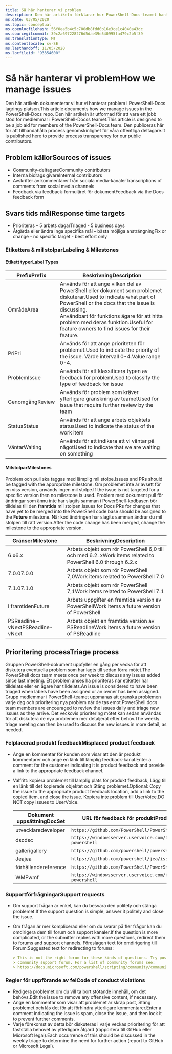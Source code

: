 ```yaml
---
title: Så här hanterar vi problem
description: Den här artikeln förklarar hur PowerShell-Docs-teamet hanterar problem.
ms.date: 03/05/2020
ms.topic: conceptual
ms.openlocfilehash: 56f0ea5b4c5c700db8fdd0b16e3ce1c4040a43dc
ms.sourcegitcommit: 39c2a697228276d5dae39e540995fa479c2b5f39
ms.translationtype: MT
ms.contentlocale: sv-SE
ms.lasthandoff: 11/05/2020
ms.locfileid: "93354600"
---
```

# <a name="how-we-manage-issues"></a><span data-ttu-id="bb376-103">Så här hanterar vi problem</span><span class="sxs-lookup"><span data-stu-id="bb376-103">How we manage issues</span></span>

<span data-ttu-id="bb376-104">Den här artikeln dokumenterar vi hur vi hanterar problem i PowerShell-Docs lagrings platsen.</span><span class="sxs-lookup"><span data-stu-id="bb376-104">This article documents how we manage issues in the PowerShell-Docs repo.</span></span> <span data-ttu-id="bb376-105">Den här artikeln är utformad för att vara ett jobb stöd för medlemmar i PowerShell-Docss teamet.</span><span class="sxs-lookup"><span data-stu-id="bb376-105">This article is designed to be a job aid for members of the PowerShell-Docs team.</span></span> <span data-ttu-id="bb376-106">Den publiceras här för att tillhandahålla process genomskinlighet för våra offentliga deltagare.</span><span class="sxs-lookup"><span data-stu-id="bb376-106">It is published here to provide process transparency for our public contributors.</span></span>

## <a name="sources-of-issues"></a><span data-ttu-id="bb376-107">Problem källor</span><span class="sxs-lookup"><span data-stu-id="bb376-107">Sources of issues</span></span>

- <span data-ttu-id="bb376-108">Community-deltagare</span><span class="sxs-lookup"><span data-stu-id="bb376-108">Community contributors</span></span>
- <span data-ttu-id="bb376-109">Interna bidrags givare</span><span class="sxs-lookup"><span data-stu-id="bb376-109">Internal contributors</span></span>
- <span data-ttu-id="bb376-110">Avskrifter av kommentarer från sociala media-kanaler</span><span class="sxs-lookup"><span data-stu-id="bb376-110">Transcriptions of comments from social media channels</span></span>
- <span data-ttu-id="bb376-111">Feedback via feedback-formuläret för dokument</span><span class="sxs-lookup"><span data-stu-id="bb376-111">Feedback via the Docs feedback form</span></span>

## <a name="response-time-targets"></a><span data-ttu-id="bb376-112">Svars tids mål</span><span class="sxs-lookup"><span data-stu-id="bb376-112">Response time targets</span></span>

- <span data-ttu-id="bb376-113">Prioriteras – 5 arbets dagar</span><span class="sxs-lookup"><span data-stu-id="bb376-113">Triaged - 5 business days</span></span>
- <span data-ttu-id="bb376-114">Åtgärda eller ändra inga specifika mål – bästa möjliga ansträngning</span><span class="sxs-lookup"><span data-stu-id="bb376-114">Fix or change - no specific target - best effort only</span></span>

### <a name="labeling--milestones"></a><span data-ttu-id="bb376-115">Etikettera & mil stolpar</span><span class="sxs-lookup"><span data-stu-id="bb376-115">Labeling & Milestones</span></span>

#### <a name="label-types"></a><span data-ttu-id="bb376-116">Etikett typer</span><span class="sxs-lookup"><span data-stu-id="bb376-116">Label Types</span></span>

|<span data-ttu-id="bb376-117">Prefix</span><span class="sxs-lookup"><span data-stu-id="bb376-117">Prefix</span></span>  | <span data-ttu-id="bb376-118">Beskrivning</span><span class="sxs-lookup"><span data-stu-id="bb376-118">Description</span></span>                                                         |
|------- | --------------------------------------------------------------------|
|<span data-ttu-id="bb376-119">Område</span><span class="sxs-lookup"><span data-stu-id="bb376-119">Area</span></span>    | <span data-ttu-id="bb376-120">Används för att ange vilken del av PowerShell eller dokument som problemet diskuterar.</span><span class="sxs-lookup"><span data-stu-id="bb376-120">Used to indicate what part of PowerShell or the docs that the issue is discussing.</span></span><br><span data-ttu-id="bb376-121">Användbart för funktions ägare för att hitta problem med deras funktion.</span><span class="sxs-lookup"><span data-stu-id="bb376-121">Useful for feature owners to find issues for their feature.</span></span>|
|<span data-ttu-id="bb376-122">Pri</span><span class="sxs-lookup"><span data-stu-id="bb376-122">Pri</span></span>     | <span data-ttu-id="bb376-123">Används för att ange prioriteten för problemet.</span><span class="sxs-lookup"><span data-stu-id="bb376-123">Used to indicate the priority of the issue.</span></span> <span data-ttu-id="bb376-124">Värde intervall 0-4.</span><span class="sxs-lookup"><span data-stu-id="bb376-124">Value range 0-4.</span></span>        |
|<span data-ttu-id="bb376-125">Problem</span><span class="sxs-lookup"><span data-stu-id="bb376-125">Issue</span></span>   | <span data-ttu-id="bb376-126">Används för att klassificera typen av feedback för problem</span><span class="sxs-lookup"><span data-stu-id="bb376-126">Used to classify the type of feedback for issue</span></span>                     |
|<span data-ttu-id="bb376-127">Genomgång</span><span class="sxs-lookup"><span data-stu-id="bb376-127">Review</span></span>  | <span data-ttu-id="bb376-128">Används för problem som kräver ytterligare granskning av teamet</span><span class="sxs-lookup"><span data-stu-id="bb376-128">Used for issue that require further review by the team</span></span>              |
|<span data-ttu-id="bb376-129">Status</span><span class="sxs-lookup"><span data-stu-id="bb376-129">Status</span></span>  | <span data-ttu-id="bb376-130">Används för att ange arbets objektets status</span><span class="sxs-lookup"><span data-stu-id="bb376-130">Used to indicate the status of the work item</span></span>                        |
|<span data-ttu-id="bb376-131">Väntar</span><span class="sxs-lookup"><span data-stu-id="bb376-131">Waiting</span></span> | <span data-ttu-id="bb376-132">Används för att indikera att vi väntar på något</span><span class="sxs-lookup"><span data-stu-id="bb376-132">Used to indicate that we are waiting on something</span></span>                   |

#### <a name="milestones"></a><span data-ttu-id="bb376-133">Milstolpar</span><span class="sxs-lookup"><span data-stu-id="bb376-133">Milestones</span></span>

<span data-ttu-id="bb376-134">Problem och pull ska taggas med lämplig mil stolpe.</span><span class="sxs-lookup"><span data-stu-id="bb376-134">Issues and PRs should be tagged with the appropriate milestone.</span></span> <span data-ttu-id="bb376-135">Om problemet inte är avsett för en viss version, används ingen mil stolpe.</span><span class="sxs-lookup"><span data-stu-id="bb376-135">If the issue is not targeted for a specific version then no milestone is used.</span></span> <span data-ttu-id="bb376-136">Problem med dokument pull för ändringar som ännu inte har slagits samman i PowerShell-kodbasen bör tilldelas till den **framtida** mil stolpen.</span><span class="sxs-lookup"><span data-stu-id="bb376-136">Issues for Docs PRs for changes that have yet to be merged into the PowerShell code base should be assigned to the **Future** milestone.</span></span> <span data-ttu-id="bb376-137">När kod ändringen har slagits samman ändrar du mil stolpen till rätt version.</span><span class="sxs-lookup"><span data-stu-id="bb376-137">After the code change has been merged, change the milestone to the appropriate version.</span></span>

|    <span data-ttu-id="bb376-138">Gränser</span><span class="sxs-lookup"><span data-stu-id="bb376-138">Milestone</span></span>     |                    <span data-ttu-id="bb376-139">Beskrivning</span><span class="sxs-lookup"><span data-stu-id="bb376-139">Description</span></span>                     |
| ---------------- | -------------------------------------------------- |
| <span data-ttu-id="bb376-140">6.x</span><span class="sxs-lookup"><span data-stu-id="bb376-140">6.x</span></span>              | <span data-ttu-id="bb376-141">Arbets objekt som rör PowerShell 6,0 till och med 6.2. x</span><span class="sxs-lookup"><span data-stu-id="bb376-141">Work items related to PowerShell 6.0 through 6.2.x</span></span> |
| <span data-ttu-id="bb376-142">7.0.0</span><span class="sxs-lookup"><span data-stu-id="bb376-142">7.0.0</span></span>            | <span data-ttu-id="bb376-143">Arbets objekt som rör PowerShell 7,0</span><span class="sxs-lookup"><span data-stu-id="bb376-143">Work items related to PowerShell 7.0</span></span>               |
| <span data-ttu-id="bb376-144">7.1.0</span><span class="sxs-lookup"><span data-stu-id="bb376-144">7.1.0</span></span>            | <span data-ttu-id="bb376-145">Arbets objekt som rör PowerShell 7,1</span><span class="sxs-lookup"><span data-stu-id="bb376-145">Work items related to PowerShell 7.1</span></span>               |
| <span data-ttu-id="bb376-146">I framtiden</span><span class="sxs-lookup"><span data-stu-id="bb376-146">Future</span></span>           | <span data-ttu-id="bb376-147">Arbets uppgifter en framtida version av PowerShell</span><span class="sxs-lookup"><span data-stu-id="bb376-147">Work items a future version of PowerShell</span></span>          |
| <span data-ttu-id="bb376-148">PSReadline – vNext</span><span class="sxs-lookup"><span data-stu-id="bb376-148">PSReadline-vNext</span></span> | <span data-ttu-id="bb376-149">Arbets objekt en framtida version av PSReadline</span><span class="sxs-lookup"><span data-stu-id="bb376-149">Work items a future version of PSReadline</span></span>          |

## <a name="triage-process"></a><span data-ttu-id="bb376-150">Prioritering process</span><span class="sxs-lookup"><span data-stu-id="bb376-150">Triage process</span></span>

<span data-ttu-id="bb376-151">Gruppen PowerShell-dokument uppfyller en gång per vecka för att diskutera eventuella problem som har lagts till sedan förra mötet.</span><span class="sxs-lookup"><span data-stu-id="bb376-151">The PowerShell docs team meets once per week to discuss any issues added since last meeting.</span></span> <span data-ttu-id="bb376-152">Ett problem anses ha prioriteras när etiketter har tilldelats eller en ägare har tilldelats.</span><span class="sxs-lookup"><span data-stu-id="bb376-152">An issue is considered to have been triaged when labels have been assigned or an owner has been assigned.</span></span> <span data-ttu-id="bb376-153">Grupp medlemmar i PowerShell-teamet uppmanas att granska problemen varje dag och prioritering nya problem när de tas emot.</span><span class="sxs-lookup"><span data-stu-id="bb376-153">PowerShell docs team members are encouraged to review the issues daily and triage new issues as they arrive.</span></span> <span data-ttu-id="bb376-154">Det veckovis prioritering mötet kan sedan användas för att diskutera de nya problemen mer detaljerat efter behov.</span><span class="sxs-lookup"><span data-stu-id="bb376-154">The weekly triage meeting can then be used to discuss the new issues in more detail, as needed.</span></span>

### <a name="misplaced-product-feedback"></a><span data-ttu-id="bb376-155">Felplacerad produkt feedback</span><span class="sxs-lookup"><span data-stu-id="bb376-155">Misplaced product feedback</span></span>

- <span data-ttu-id="bb376-156">Ange en kommentar för kunden som visar att den är produkt kommentarer och ange en länk till lämplig feedback-kanal.</span><span class="sxs-lookup"><span data-stu-id="bb376-156">Enter a comment for the customer indicating it is product feedback and provide a link to the appropriate feedback channel.</span></span>
- <span data-ttu-id="bb376-157">Valfritt: kopiera problemet till lämplig plats för produkt feedback, Lägg till en länk till det kopierade objektet och Stäng problemet.</span><span class="sxs-lookup"><span data-stu-id="bb376-157">Optional: Copy the issue to the appropriate product feedback location, add a link to the copied item, and close the issue.</span></span> <span data-ttu-id="bb376-158">Kopiera inte problem till UserVoice.</span><span class="sxs-lookup"><span data-stu-id="bb376-158">DO NOT copy issues to UserVoice.</span></span>

  | <span data-ttu-id="bb376-159">Dokument uppsättning</span><span class="sxs-lookup"><span data-stu-id="bb376-159">DocSet</span></span>    | <span data-ttu-id="bb376-160">URL för feedback för produkt</span><span class="sxs-lookup"><span data-stu-id="bb376-160">Product Feedback URL</span></span>                                           |
  | --------- | -------------------------------------------------------------- |
  | <span data-ttu-id="bb376-161">utvecklare</span><span class="sxs-lookup"><span data-stu-id="bb376-161">developer</span></span> | `https://github.com/PowerShell/PowerShell/issues/new/choose`   |
  | <span data-ttu-id="bb376-162">dsc</span><span class="sxs-lookup"><span data-stu-id="bb376-162">dsc</span></span>       | `https://windowsserver.uservoice.com/forums/301869-powershell` |
  | <span data-ttu-id="bb376-163">galleri</span><span class="sxs-lookup"><span data-stu-id="bb376-163">gallery</span></span>   | `https://github.com/powershell/powershellgallery/issues/new`   |
  | <span data-ttu-id="bb376-164">Jea</span><span class="sxs-lookup"><span data-stu-id="bb376-164">jea</span></span>       | `https://github.com/powershell/jea/issues/new`                 |
  | <span data-ttu-id="bb376-165">förhållande</span><span class="sxs-lookup"><span data-stu-id="bb376-165">reference</span></span> | `https://github.com/PowerShell/PowerShell/issues/new/choose`   |
  | <span data-ttu-id="bb376-166">WMF</span><span class="sxs-lookup"><span data-stu-id="bb376-166">wmf</span></span>       | `https://windowsserver.uservoice.com/forums/301869-powershell` |

### <a name="support-requests"></a><span data-ttu-id="bb376-167">Supportförfrågningar</span><span class="sxs-lookup"><span data-stu-id="bb376-167">Support requests</span></span>

- <span data-ttu-id="bb376-168">Om support frågan är enkel, kan du besvara den politely och stänga problemet.</span><span class="sxs-lookup"><span data-stu-id="bb376-168">If the support question is simple, answer it politely and close the issue.</span></span>
- <span data-ttu-id="bb376-169">Om frågan är mer komplicerad eller om du svarar på fler frågor kan du omdirigera dem till forum och support kanaler.</span><span class="sxs-lookup"><span data-stu-id="bb376-169">If the question is more complicated, or the submitter replies with more questions, redirect them to forums and support channels.</span></span> <span data-ttu-id="bb376-170">Föreslagen text för omdirigering till Forum:</span><span class="sxs-lookup"><span data-stu-id="bb376-170">Suggested text for redirecting to forums:</span></span>

  ```Markdown
  > This is not the right forum for these kinds of questions. Try posting your question in a
  > community support forum. For a list of community forums see:
  > https://docs.microsoft.com/powershell/scripting/community/community-support
  ```

### <a name="code-of-conduct-violations"></a><span data-ttu-id="bb376-171">Regler för uppförande av fel</span><span class="sxs-lookup"><span data-stu-id="bb376-171">Code of conduct violations</span></span>

- <span data-ttu-id="bb376-172">Redigera problemet om du vill ta bort stötande innehåll, om det behövs.</span><span class="sxs-lookup"><span data-stu-id="bb376-172">Edit the issue to remove any offensive content, if necessary.</span></span>
- <span data-ttu-id="bb376-173">Ange en kommentar som visar att problemet är skräp post, Stäng problemet och lås det för att förhindra ytterligare kommentarer.</span><span class="sxs-lookup"><span data-stu-id="bb376-173">Enter a comment indicating the issue is spam, close the issue, and then lock it to prevent further comments.</span></span>
- <span data-ttu-id="bb376-174">Varje förekomst av detta bör diskuteras i varje veckas prioritering för att fastställa behovet av ytterligare åtgärd (rapportera till GitHub eller Microsoft legal).</span><span class="sxs-lookup"><span data-stu-id="bb376-174">Each occurrence of this should be discussed in the weekly triage to determine the need for further action (report to GitHub or Microsoft Legal).</span></span>
